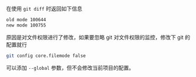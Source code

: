<!-- title:Git 忽略文件权限修改监控 -->
<!-- keywords:Git -->

在使用 `git diff` 时返回如下信息

```bash
old mode 100644
new mode 100755
```

原因是对文件权限进行了修改，如果要忽略 git 对文件权限的监控，修改下 git 的配置就行

```bash
git config core.filemode false
```

可以添加 `--global` 参数，但不会修改当前项目的配置。
